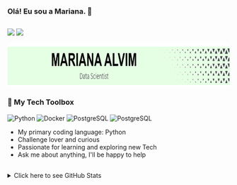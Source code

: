 ### Olá! Eu sou a Mariana. 👋 
##
<a href="https://www.linkedin.com/in/mariana-resende-alvim-2b018a142/" target="_blank"><img src="https://img.shields.io/badge/-LinkedIn-%230077B5?style=for-the-badge&logo=linkedin&logoColor=white" target="_blank"></a>
<a href = "mailto:mari.alvim@hotmail.com"><img src="https://img.shields.io/badge/-e--mail_-%23333?style=for-the-badge&logo=hotmail&logoColor=white" target="_blank"></a>

<div align="center">
  <img align="center" alt="Cover" height="100" src="https://github.com/Mariana-Alvim/Mariana-Alvim/blob/main/Cover.png">
</div>

### 🧰  My Tech Toolbox  

<p align="left">
<img align="center" alt="Python" height="40" width="40" src="https://cdn.jsdelivr.net/gh/devicons/devicon/icons/python/python-original.svg" />
<img align="center" alt="Docker" height="40" width="40" src="https://cdn.jsdelivr.net/gh/devicons/devicon/icons/docker/docker-original.svg" />
<img align="center" alt="PostgreSQL" height="40" width="40" src="https://cdn.jsdelivr.net/gh/devicons/devicon/icons/postgresql/postgresql-original.svg" />
<img align="center" alt="PostgreSQL" height="40" width="40" src="https://cdn.jsdelivr.net/gh/devicons/devicon/icons/rstudio/rstudio-original.svg" />    
</p>

* My primary coding language: Python
* Challenge lover and curious
* Passionate for learning and exploring new Tech
* Ask me about anything, I'll be happy to help

##
<details>
<summary> Click here to see GitHub Stats</summary>
<p align="center"> 
  <img src="https://github-readme-stats.vercel.app/api?username=Mariana-Alvim&show_icons=true&theme=gotham" alt="Mariana Alvim | Stats" />
</div>
</details>


###
###

